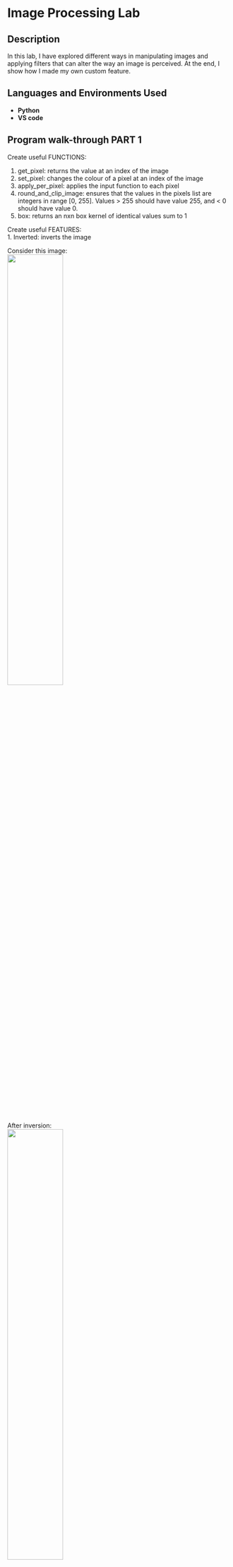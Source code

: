 <h1>Image Processing Lab</h1>
<h2>Description</h2>
In this lab, I have explored different ways in manipulating images and applying filters that can alter the way an image is perceived. At the end, I show how I made my own custom feature.<br />

<h2>Languages and Environments Used</h2>

- <b>Python</b> 
- <b>VS code</b>

<h2>Program walk-through PART 1</h2>

<p align="left">
Create useful FUNCTIONS:<br/>

1. get_pixel: returns the value at an index of the image<br/>
2. set_pixel: changes the colour of a pixel at an index of the image<br/>
3. apply_per_pixel: applies the input function to each pixel<br/>
4. round_and_clip_image: ensures that the values in the pixels list are integers in range [0, 255]. Values > 255 should have value 255, and < 0 should have value 0.<br/>
5. box: returns an nxn box kernel of identical values sum to 1

<p align="left">
Create useful FEATURES:<br/>
1. Inverted: inverts the image <br/>

Consider this image:<br/>
<img src= "https://imgur.com/BBa8uLg.png" height="50%" width="50%"/>

After inversion:<br/>
<img src= "https://imgur.com/BUWNojR.png" height="50%" width="50%"/>

2. Correlate: computes the result of correlating an image with the kernel given, treating pixels that are out of the image bounds as having value 0, nearest edge value, or wrapped around the edge value. <br/>

Consider this image:<br/>
<img src= "https://imgur.com/bdbZwuy.png" height="50%" width="50%"/>

After "zero" correlation:<br/>
<img src= "https://imgur.com/CD6QVjO.png" height="50%" width="50%"/>

After "extend" correlation:<br/>
<img src= "https://imgur.com/2OSUUfy.png" height="50%" width="50%"/>

After "wrap" correlation:<br/>
<img src= "https://imgur.com/JMMGsVp.png" height="50%" width="50%"/>



<p align="left">
Create FILTERS:<br/>
1. Blur: blurs the image <br/>

Consider this image:<br/>
<img src= "https://imgur.com/O43pWQN.png" height="40%" width="40%"/>

After applying the 'blur' filter:<br/>
<img src= "https://imgur.com/iNF3Qg3.png" height="40%" width="40%"/>

2. Sharpen: sharpens image using formula s=2*I-B, where I is the image and B is blur.<br/>

Consider this image:<br/>
<img src= "https://imgur.com/NbNkOjF.png" height="40%" width="40%"/>

After applying the 'sharpen' filter:<br/>
<img src= "https://imgur.com/zNVVapb.png" height="40%" width="40%"/>

3. Edges: returns new image with each corresponding index with Sobel operator. <br/>

Consider this image:<br/>
<img src= "https://imgur.com/PXXTAXs.png" height="40%" width="40%"/>

After applying the 'edges' filter:<br/>
<img src= "https://imgur.com/CjP324u.png" height="40%" width="40%"/>


<h2>Program walk-through PART 2</h2>
<p align="left">
More useful FILTERS & FUNCTIONS:<br/>

1. split_color: splits image into red, green, blue<br/>
2. recombine_greyscale: returns a new image with pixels of all input images combined<br/>
3. filter_cascade: returns a new single filter such that applying that filter to an image produces the same
output as applying each of the individual input filters in list in turn.<br/>

Example:<br/>
<img src= "https://imgur.com/byfEJsc.png" height="40%" width="40%"/>

<p align="left">
Implement SEAM CARVING:<br/>

This function uses the seam carving technique to remove n columns from an image. The goal is to scale down an image while preserving the perceptually important parts, such as removing the background but preserving the subjects.<br/>

Here are some helper functions involved in this process:<br/>
1. greyscale_image_from_color_image: computes and returns a corresponding greyscale image of a coloured image. A colour pixel's equivalent greyscale value ‘v’ is computed using v = round(.299*r  +  .587*g  +  .114*b) <br/>
2. compute_energy: computes a measure of "energy" of a greyscale image using the edges function.<br/>
3. cumulative_energy_map: computes a "cumulative energy map" from the measure of energy. <br/>
4. minimum_energy_seam: returns a list of the indices that correspond to pixels contained in the minimum-energy seam, given a cumulative energy map. This is found by backtracing from the bottom to the top of the cumulative energy map. The minimum value pixel in the bottom row of the cumulative energy map is the bottom pixel of the minimum seam. Then, the seam is traced back up to the top row of the cumulative energy map by following the adjacent pixels with the smallest cumulative energies.<br/>
5. image_without_seam: return a new image containing all the pixels from the original image except those corresponding to the locations
in the given list of indices of a coloured image. In other words, it removes the computed path.<br/>

Consider this image:<br/>
<img src= "https://imgur.com/hbXBREZ.png" height="40%" width="40%"/>

After seam carving:<br/>
<img src= "https://imgur.com/b3iHOkS.png" height="40%" width="40%"/>

<h2>Program walk-through PART 3</h2>
<p align="left">
Create CUSTOM feature:<br/>
This is a custom feature I made that draws multiple circles with varying radius above a right-angle triangle<br/>
<img src= "https://imgur.com/HYW6yap.png" height="40%" width="40%"/>

<img src= "https://imgur.com/CboRT4n.png" height="40%" width="40%"/>

<h2>More Images</h2>
<img src= "https://imgur.com/3Gcmshq.png" height="40%" width="40%"/>

<img src= "https://imgur.com/8rr9wz4.png" height="40%" width="40%"/>


<img src= "https://imgur.com/vQTKwJx.png" height="40%" width="40%"/>

<img src= "https://imgur.com/19U9OOj.png" height="40%" width="40%"/>

<img src= "https://imgur.com/uby5Zjk.png" height="40%" width="40%"/>
